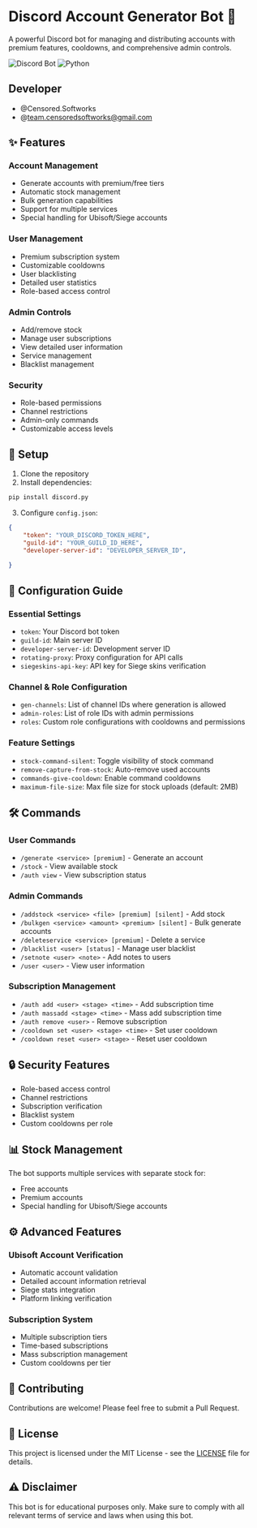 # Discord Account Generator Bot 🤖

A powerful Discord bot for managing and distributing accounts with premium features, cooldowns, and comprehensive admin controls.

![Discord Bot](https://img.shields.io/badge/Discord-Bot-7289DA?style=for-the-badge&logo=discord&logoColor=white)
![Python](https://img.shields.io/badge/Python-3.8+-3776AB?style=for-the-badge&logo=python&logoColor=white)

## Developer 

- @Censored.Softworks
- @team.censoredsoftworks@gmail.com

## ✨ Features

### Account Management
- Generate accounts with premium/free tiers
- Automatic stock management
- Bulk generation capabilities
- Support for multiple services
- Special handling for Ubisoft/Siege accounts

### User Management
- Premium subscription system
- Customizable cooldowns
- User blacklisting
- Detailed user statistics
- Role-based access control

### Admin Controls
- Add/remove stock
- Manage user subscriptions
- View detailed user information
- Service management
- Blacklist management

### Security
- Role-based permissions
- Channel restrictions
- Admin-only commands
- Customizable access levels

## 🚀 Setup

1. Clone the repository
2. Install dependencies:
```bash
pip install discord.py
```

3. Configure `config.json`:
```json
{
    "token": "YOUR_DISCORD_TOKEN_HERE",
    "guild-id": "YOUR_GUILD_ID_HERE",
    "developer-server-id": "DEVELOPER_SERVER_ID",
    
}
```

## 📝 Configuration Guide

### Essential Settings
- `token`: Your Discord bot token
- `guild-id`: Main server ID
- `developer-server-id`: Development server ID
- `rotating-proxy`: Proxy configuration for API calls
- `siegeskins-api-key`: API key for Siege skins verification

### Channel & Role Configuration
- `gen-channels`: List of channel IDs where generation is allowed
- `admin-roles`: List of role IDs with admin permissions
- `roles`: Custom role configurations with cooldowns and permissions

### Feature Settings
- `stock-command-silent`: Toggle visibility of stock command
- `remove-capture-from-stock`: Auto-remove used accounts
- `commands-give-cooldown`: Enable command cooldowns
- `maximum-file-size`: Max file size for stock uploads (default: 2MB)

## 🛠️ Commands

### User Commands
- `/generate <service> [premium]` - Generate an account
- `/stock` - View available stock
- `/auth view` - View subscription status

### Admin Commands
- `/addstock <service> <file> [premium] [silent]` - Add stock
- `/bulkgen <service> <amount> <premium> [silent]` - Bulk generate accounts
- `/deleteservice <service> [premium]` - Delete a service
- `/blacklist <user> [status]` - Manage user blacklist
- `/setnote <user> <note>` - Add notes to users
- `/user <user>` - View user information

### Subscription Management
- `/auth add <user> <stage> <time>` - Add subscription time
- `/auth massadd <stage> <time>` - Mass add subscription time
- `/auth remove <user>` - Remove subscription
- `/cooldown set <user> <stage> <time>` - Set user cooldown
- `/cooldown reset <user> <stage>` - Reset user cooldown

## 🔒 Security Features

- Role-based access control
- Channel restrictions
- Subscription verification
- Blacklist system
- Custom cooldowns per role

## 📊 Stock Management

The bot supports multiple services with separate stock for:
- Free accounts
- Premium accounts
- Special handling for Ubisoft/Siege accounts

## ⚙️ Advanced Features

### Ubisoft Account Verification
- Automatic account validation
- Detailed account information retrieval
- Siege stats integration
- Platform linking verification

### Subscription System
- Multiple subscription tiers
- Time-based subscriptions
- Mass subscription management
- Custom cooldowns per tier

## 🤝 Contributing

Contributions are welcome! Please feel free to submit a Pull Request.

## 📄 License

This project is licensed under the MIT License - see the [LICENSE](LICENSE) file for details.

## ⚠️ Disclaimer

This bot is for educational purposes only. Make sure to comply with all relevant terms of service and laws when using this bot.
